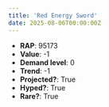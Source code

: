 ```yaml
---
title: 'Red Energy Sword'
date: 2025-08-06T00:00:00Z
---
```

- **RAP**: 95173
- **Value**: -1
- **Demand level**: 0
- **Trend**: -1
- **Projected?**: True
- **Hyped?**: True
- **Rare?**: True
